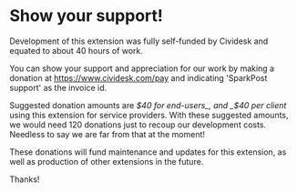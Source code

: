 # Show your support!

Development of this extension was fully self-funded by Cividesk and equated to about 40 hours of work.

You can show your support and appreciation for our work by making a donation at https://www.cividesk.com/pay and indicating 'SparkPost support' as the invoice id.

Suggested donation amounts are _$40 for end-users_, and _$40 per client_ using this extension for service providers. With these suggested amounts, we would need 120 donations just to recoup our development costs. Needless to say we are far from that at the moment!

These donations will fund maintenance and updates for this extension, as well as production of other extensions in the future.

Thanks!
